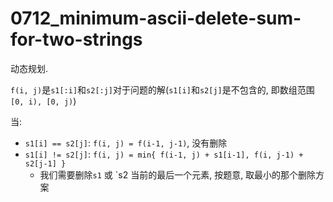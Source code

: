 # 0712_minimum-ascii-delete-sum-for-two-strings

动态规划.

`f(i, j)`是`s1[:i]`和`s2[:j]`对于问题的解(`s1[i]`和`s2[j]`是不包含的, 即数组范围`[0, i), [0, j)`)

当:

- `s1[i] == s2[j]`: `f(i, j) = f(i-1, j-1)`, 没有删除
- `s1[i] != s2[j]`: `f(i, j) = min{ f(i-1, j) + s1[i-1], f(i, j-1) + s2[j-1] }`
  - 我们需要删除`s1` 或 `s2 当前的最后一个元素, 按题意, 取最小的那个删除方案
